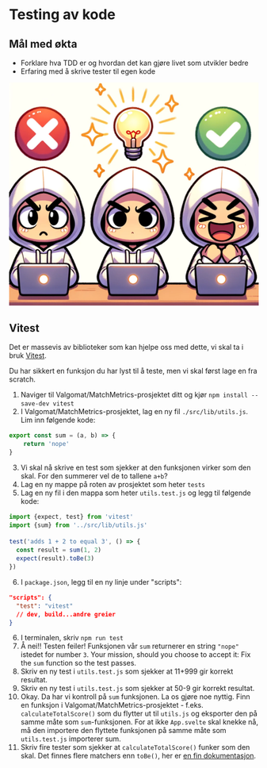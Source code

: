 # Testing av kode

## Mål med økta

- Forklare hva TDD er og hvordan det kan gjøre livet som utvikler bedre
- Erfaring med å skrive tester til egen kode

![TDD](./tdd.png)


## Vitest
Det er massevis av biblioteker som kan hjelpe oss med dette, vi skal ta i bruk [Vitest](https://vitest.dev).

Du har sikkert en funksjon du har lyst til å teste, men vi skal først lage en fra scratch.

1. Naviger til Valgomat/MatchMetrics-prosjektet ditt og kjør `npm install --save-dev vitest`
2. I Valgomat/MatchMetrics-prosjektet, lag en ny fil `./src/lib/utils.js`. Lim inn følgende kode:

```js
export const sum = (a, b) => {
    return 'nope'
}
```
3. Vi skal nå skrive en test som sjekker at den funksjonen virker som den skal. For den summerer vel de to tallene `a+b`?
4. Lag en ny mappe på roten av prosjektet som heter `tests`
5. Lag en ny fil i den mappa som heter `utils.test.js` og legg til følgende kode:

```js
import {expect, test} from 'vitest'
import {sum} from '../src/lib/utils.js'

test('adds 1 + 2 to equal 3', () => {
  const result = sum(1, 2)  
  expect(result).toBe(3)
})
```

6. I `package.json`, legg til en ny linje under "scripts":

```json
"scripts": {
  "test": "vitest"
  // dev, build...andre greier
}
```

6. I terminalen, skriv `npm run test` 
6. Å nei!! Testen feiler! Funksjonen vår `sum` returnerer en string `"nope"` istedet for number `3`. Your mission, should you choose to accept it: Fix the `sum` function so the test passes.
7. Skriv en ny test i `utils.test.js` som sjekker at 11+999 gir korrekt resultat.
8. Skriv en ny test i `utils.test.js` som sjekker at 50-9 gir korrekt resultat.
9. Okay. Da har vi kontroll på `sum` funksjonen. La os gjøre noe nyttig. Finn en funksjon i Valgomat/MatchMetrics-prosjektet - f.eks. `calculateTotalScore()` som du flytter ut til `utils.js` og eksporter den på samme måte som `sum`-funksjonen. For at ikke `App.svelte` skal knekke nå, må den importere den flyttete funksjonen på samme måte som `utils.test.js` importerer sum.
10. Skriv fire tester som sjekker at `calculateTotalScore()` funker som den skal. Det finnes flere matchers enn `toBe()`, her er [en fin dokumentasjon](https://jestjs.io/docs/using-matchers). 
